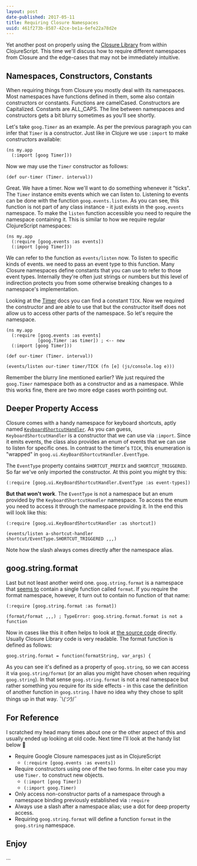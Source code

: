 ```yaml
---
layout: post
date-published: 2017-05-11
title: Requiring Closure Namespaces
uuid: 461f273b-8587-42ce-be1a-6efe22a78d2e
---
```


Yet another post on properly using
the [Closure Library](https://developers.google.com/closure/library/)
from within ClojureScript. This time we'll discuss how to require
different namespaces from Closure and the edge-cases that may not
be immediately intuitive.

## Namespaces, Constructors, Constants

When requiring things from Closure you mostly deal with its namespaces.
Most namespaces have functions defined in them, some also contain constructors or constants.
Functions are camelCased. Constructors are Capitalized. Constants are ALL_CAPS.
The line between namespaces and constructors gets a bit blurry sometimes as you'll see shortly.

Let's take `goog.Timer` as an example. As per the previous paragraph you can infer that `Timer`
is a constructor. Just like in Clojure we use `:import` to make constructors available:

```
(ns my.app
  (:import [goog Timer]))
```

Now we may use the `Timer` constructor as follows:

```
(def our-timer (Timer. interval))
```

Great. We have a timer. Now we'll want to do something whenever it
"ticks". The `Timer` instance emits events which we can listen
to. Listening to events can be done with the function
`goog.events.listen`. As you can see, this function is not part of any
class instance - it just exists in the `goog.events` namespace.
To make the `listen` function accessible you need to require the
namespace containing it. This is similar to how we require regular
ClojureScript namespaces:

```
(ns my.app
  (:require [goog.events :as events])
  (:import [goog Timer]))
```

We can refer to the function as `events/listen` now. To listen to
specific kinds of events. we need to pass an event type to this function. Many
Closure namespaces define constants that you can use to refer to
those event types. Internally they're often just strings or numbers but
this level of indirection protects you from some otherwise breaking changes to
a namespace's implementation.

Looking at the [Timer](https://google.github.io/closure-library/api/goog.Timer.html) 
docs you can find a constant `TICK`. Now we required the constructor
and are able to use that but the constructor itself does not allow us
to access other parts of the namespace. So let's require the namespace.

```
(ns my.app
  (:require [goog.events :as events]
            [goog.Timer :as timer]) ; <-- new
  (:import [goog Timer]))

(def our-timer (Timer. interval))

(events/listen our-timer timer/TICK (fn [e] (js/console.log e)))
```

Remember the blurry line mentioned earlier? We just required the `goog.Timer` namespace
both as a constructor and as a namespace. While this works fine, there are two more edge cases
worth pointing out.

## Deeper Property Access

Closure comes with a handy namespace for keyboard shortcuts, aptly named [`KeyboardShortcutHandler`](https://google.github.io/closure-library/api/goog.ui.KeyboardShortcutHandler.html).
As you can guess, `KeyboardShortcutHandler` is a constructor that we can use via `:import`. 
Since it emits events, the class also provides an enum of events that we can use to listen for specific ones.
In contrast to the timer's `TICK`, this enumeration is "wrapped" in `goog.ui.KeyBoardShortcutHandler.EventType`. 

The `EventType` property contains `SHORTCUT_PREFIX` and `SHORTCUT_TRIGGERED`. So far we've only imported the constructor.
At this point you might try this:

```
(:require [goog.ui.KeyBoardShortcutHandler.EventType :as event-types])
```

**But that won't work**. The `EventType` is not a namespace but an enum provided by
the `KeyboardShortcutHandler` namespace. To access the enum you need to access it through the
namespace providing it. In the end this will look like this:

```
(:require [goog.ui.KeyBoardShortcutHandler :as shortcut])

(events/listen a-shortcut-handler shortcut/EventType.SHORTCUT_TRIGGERED ,,,)
```

Note how the slash always comes directly after the namespace alias.

## goog.string.format

Last but not least another weird one. `goog.string.format` is a namespace
that
[seems to](https://google.github.io/closure-library/api/goog.string.format.html) contain
a single function called `format`. If you require the format namespace,
however, it turn out to contain no function of that name:

```
(:require [goog.string.format :as format])

(format/format ,,,) ; TypeError: goog.string.format.format is not a function
```

Now in cases like this it often helps to look at [the source code](https://github.com/google/closure-library/blob/master/closure/goog/string/stringformat.js)
directly. Usually Closure Library code is very readable. The format function is defined as follows:

```
goog.string.format = function(formatString, var_args) {
```

As you can see it's defined as a property of `goog.string`, so we can
access it via `goog.string/format` (or an alias you might have chosen
when requiring `goog.string`).  In that sense `goog.string.format` is
not a real namespace but rather something you require for its side
effects - in this case the definition of another function in `goog.string`.
I have no idea why they chose to split things up in that way.
¯\\_(ツ)_/¯

## For Reference

I scratched my head many times about one or the other aspect of this
and usually ended up looking at old code. Next time I'll look at the handy list below 🙂

- Require Google Closure namespaces just as in ClojureScript
    - `(:require [goog.events :as events])`
- Require constructors using one of the two forms. In eiter case you
  may use `Timer.` to construct new objects.
    - `(:import [goog Timer])`
    - `(:import goog.Timer)`
- Only access non-constructor parts of a namespace through a namespace binding previously established via `:require`
- Always use a slash after a namespace alias; use a dot for deep property access.
- Requiring `goog.string.format` will define a function `format` in the `goog.string` namespace.

## Enjoy

...
